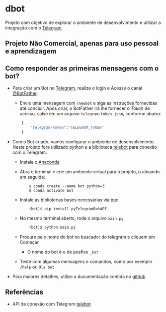 # dbot
Projeto com objetivo de explorar o ambiente de desenvolvimento e utilizar a integração com o [Telegram](https://web.telegram.org/).

## Projeto Não Comercial, apenas para uso pessoal e aprendizagem

## Como responder as primeiras mensagens com o bot?

* Para criar um Bot no [Telegram](https://web.telegram.org/#/login), realize o login e Acesse o canal [@BotFather](https://telegram.me/botfather).
	- Envie uma mensagem com ```/newbot``` e siga as instruções fornecidas até concluir. Após criar, o BotFather irá lhe fornecer o *Token* de acesso, salve em um arquivo ```telegram-token.json```, conforme abaixo:
	
	```python
		{
			"telegram-token":"TELEGRAM_TOKEN"
		}	
	```

* Com o Bot criado, vamos configurar o ambiente de desenvolvimento. Neste projeto fora utilizado python e a biblioteca [telebot](https://github.com/eternnoir/pyTelegramBotAPI) para conexão com o Telegram.
	
	- Instale o [Anaconda](https://www.digitalocean.com/community/tutorials/how-to-install-anaconda-on-ubuntu-18-04-quickstart).
	- Abra o terminal e crie um ambiente virtual para o projeto, o ativando em seguida:
		```
			$ conda create --name bot python=3
			$ conda activate bot
		```

	- Instale as bibliotecas bases necessárias via [pip](https://pypi.org/project/pip/):
		```
			(bot)$ pip install pyTelegramBotAPI
		
		```
	- No mesmo terminal aberto, rode o arquivo ```main.py```
		```python
			(bot)$ python main.py
		```
	- Procure pelo nome do bot no buscador do telegram e cliquem em Começar
		- O nome do bot é o de posfixo ```_bot```

	- Teste com algumas mensagens e comandos, como por exemplo ```/help``` ou ```Ola bot```
	 


* Para maiores detalhes, utilize a documentação contida no [github](https://github.com/eternnoir/pyTelegramBotAPI)


## Referências

* API de conexão com Telegram [telebot](https://github.com/eternnoir/pyTelegramBotAPI)


	

